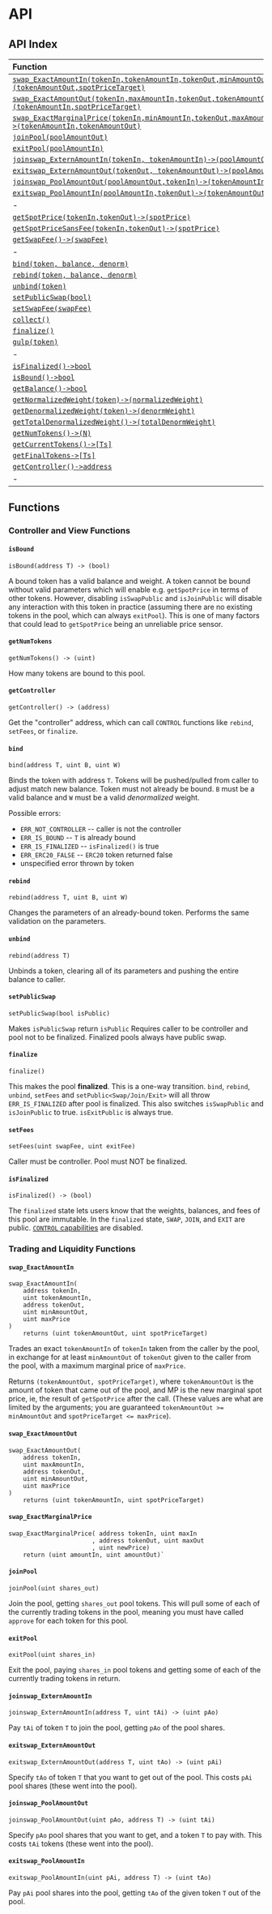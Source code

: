 # API

## API Index

| Function |
| :--- |
| [`swap_ExactAmountIn(tokenIn,tokenAmountIn,tokenOut,minAmountOut,maxPrice)->(tokenAmountOut,spotPriceTarget)`](api.md#swap_exactamountin) |
| [`swap_ExactAmountOut(tokenIn,maxAmountIn,tokenOut,tokenAmountOut,maxPrice)->(tokenAmountIn,spotPriceTarget)`](api.md#swap_exactamountout) |
| [`swap_ExactMarginalPrice(tokenIn,minAmountIn,tokenOut,maxAmountOut,marginalPrice)->(tokenAmountIn,tokenAmountOut)`](api.md#swap_exactmarginalprice) |
| [`joinPool(poolAmountOut)`](api.md#joinpool) |
| [`exitPool(poolAmountIn)`](api.md#exitpool) |
| [`joinswap_ExternAmountIn(tokenIn, tokenAmountIn)->(poolAmountOut)`](api.md#joinswap_externamountin) |
| [`exitswap_ExternAmountOut(tokenOut, tokenAmountOut)->(poolAmountIn)`](api.md#joinswap_externamountout) |
| [`joinswap_PoolAmountOut(poolAmountOut,tokenIn)->(tokenAmountIn)`](api.md#joinswap_poolamountout) |
| [`exitswap_PoolAmountIn(poolAmountIn,tokenOut)->(tokenAmountOut)`](api.md#joinswap_poolamountin) |
| - |
| [`getSpotPrice(tokenIn,tokenOut)->(spotPrice)`](api.md#getspotprice) |
| [`getSpotPriceSansFee(tokenIn,tokenOut)->(spotPrice)`](api.md#getspotprice) |
| [`getSwapFee()->(swapFee)`](api.md#getswapfee) |
| - |
| [`bind(token, balance, denorm)`](api.md#bind) |
| [`rebind(token, balance, denorm)`](api.md#rebind) |
| [`unbind(token)`](api.md#unbind) |
| [`setPublicSwap(bool)`](api.md#setPublicSwap) |
| [`setSwapFee(swapFee)`](api.md#setswapfee) |
| [`collect()`](api.md#collect) |
| [`finalize()`](api.md#finalize) |
| [`gulp(token)`](api.md#gulp) |
| - |
| [`isFinalized()->bool`](api.md#isfinalized) |
| [`isBound()->bool`](api.md#isbound) |
| [`getBalance()->bool`](api.md#getbalance) |
| [`getNormalizedWeight(token)->(normalizedWeight)`](api.md#getnormalizedweight) |
| [`getDenormalizedWeight(token)->(denormWeight)`](api.md#getdenormalizedweight) |
| [`getTotalDenormalizedWeight()->(totalDenormWeight)`](api.md#gettotaldenormalizedweight) |
| [`getNumTokens()->(N)`](api.md#getnumtokens) |
| [`getCurrentTokens()->[Ts]`](api.md#getnumtokens) |
| [`getFinalTokens->[Ts]`](api.md#getnumtokens) |
| [`getController()->address`](api.md#getcontroller) |
| - |

## Functions

### Controller and View Functions

#### `isBound`

`isBound(address T) -> (bool)`

A bound token has a valid balance and weight. A token cannot be bound without valid parameters which will enable e.g. `getSpotPrice` in terms of other tokens. However, disabling `isSwapPublic` and `isJoinPublic` will disable any interaction with this token in practice \(assuming there are no existing tokens in the pool, which can always `exitPool`\). This is one of many factors that could lead to `getSpotPrice` being an unreliable price sensor.

#### `getNumTokens`

`getNumTokens() -> (uint)`

How many tokens are bound to this pool.

#### `getController`

`getController() -> (address)`

Get the "controller" address, which can call `CONTROL` functions like `rebind`, `setFees`, or `finalize`.

#### `bind`

`bind(address T, uint B, uint W)`

Binds the token with address `T`. Tokens will be pushed/pulled from caller to adjust match new balance. Token must not already be bound. `B` must be a valid balance and `W` must be a valid _denormalized_ weight.

Possible errors:

* `ERR_NOT_CONTROLLER` -- caller is not the controller
* `ERR_IS_BOUND` -- `T` is already bound
* `ERR_IS_FINALIZED` -- `isFinalized()` is true
* `ERR_ERC20_FALSE` -- `ERC20` token returned false
* unspecified error thrown by token

#### `rebind`

`rebind(address T, uint B, uint W)`

Changes the parameters of an already-bound token. Performs the same validation on the parameters.

#### `unbind`

`rebind(address T)`

Unbinds a token, clearing all of its parameters and pushing the entire balance to caller.

#### `setPublicSwap`

`setPublicSwap(bool isPublic)`

Makes `isPublicSwap` return `isPublic` Requires caller to be controller and pool not to be finalized. Finalized pools always have public swap.


#### `finalize`

`finalize()`

This makes the pool **finalized**. This is a one-way transition. `bind`, `rebind`, `unbind`, `setFees` and `setPublic<Swap/Join/Exit>` will all throw `ERR_IS_FINALIZED` after pool is finalized. This also switches `isSwapPublic` and `isJoinPublic` to true. `isExitPublic` is always true.

#### `setFees`

`setFees(uint swapFee, uint exitFee)`

Caller must be controller. Pool must NOT be finalized.

#### `isFinalized`

`isFinalized() -> (bool)`

The `finalized` state lets users know that the weights, balances, and fees of this pool are immutable. In the `finalized` state, `SWAP`, `JOIN`, and `EXIT` are public. [`CONTROL` capabilities](api.md#access-control) are disabled.

### Trading and Liquidity Functions

#### `swap_ExactAmountIn`

```text
swap_ExactAmountIn(
    address tokenIn,
    uint tokenAmountIn,
    address tokenOut,
    uint minAmountOut,
    uint maxPrice
)
    returns (uint tokenAmountOut, uint spotPriceTarget)
```

Trades an exact `tokenAmountIn` of `tokenIn` taken from the caller by the pool, in exchange for at least `minAmountOut` of `tokenOut` given to the caller from the pool, with a maximum marginal price of `maxPrice`.

Returns `(tokenAmountOut, spotPriceTarget)`, where `tokenAmountOut` is the amount of token that came out of the pool, and MP is the new marginal spot price, ie, the result of `getSpotPrice` after the call. \(These values are what are limited by the arguments; you are guaranteed `tokenAmountOut >= minAmountOut` and `spotPriceTarget <= maxPrice`\).

#### `swap_ExactAmountOut`

```text
swap_ExactAmountOut(
    address tokenIn,
    uint maxAmountIn,
    address tokenOut,
    uint minAmountOut,
    uint maxPrice
)
    returns (uint tokenAmountIn, uint spotPriceTarget)
```

#### `swap_ExactMarginalPrice`

```text
swap_ExactMarginalPrice( address tokenIn, uint maxIn
                       , address tokenOut, uint maxOut
                       , uint newPrice)
    return (uint amountIn, uint amountOut)`
```

#### `joinPool`

`joinPool(uint shares_out)`

Join the pool, getting `shares_out` pool tokens. This will pull some of each of the currently trading tokens in the pool, meaning you must have called `approve` for each token for this pool.

#### `exitPool`

`exitPool(uint shares_in)`

Exit the pool, paying `shares_in` pool tokens and getting some of each of the currently trading tokens in return.

#### `joinswap_ExternAmountIn`

`joinswap_ExternAmountIn(address T, uint tAi) -> (uint pAo)`

Pay `tAi` of token `T` to join the pool, getting `pAo` of the pool shares.

#### `exitswap_ExternAmountOut`

`exitswap_ExternAmountOut(address T, uint tAo) -> (uint pAi)`

Specify `tAo` of token `T` that you want to get out of the pool. This costs `pAi` pool shares \(these went into the pool\).

#### `joinswap_PoolAmountOut`

`joinswap_PoolAmountOut(uint pAo, address T) -> (uint tAi)`

Specify `pAo` pool shares that you want to get, and a token `T` to pay with. This costs `tAi` tokens \(these went into the pool\).

#### `exitswap_PoolAmountIn`

`exitswap_PoolAmountIn(uint pAi, address T) -> (uint tAo)`

Pay `pAi` pool shares into the pool, getting `tAo` of the given token `T` out of the pool.





